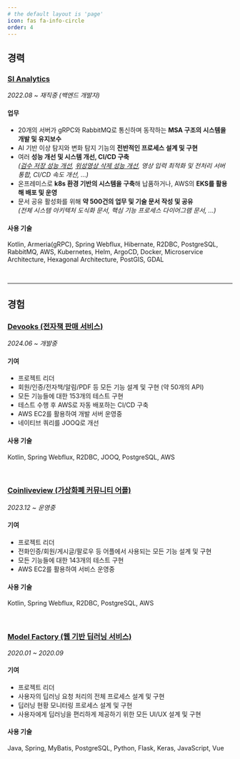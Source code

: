 ```yaml
---
# the default layout is 'page'
icon: fas fa-info-circle
order: 4
---
```


## 경력

### [SI Analytics](https://si-analytics.ai/)

_2022.08 ~ 재직중 (백엔드 개발자)_

#### 업무

- 20개의 서버가 gRPC와 RabbitMQ로 통신하며 동작하는 **MSA 구조의 시스템을 개발 및 유지보수**
- AI 기반 이상 탐지와 변화 탐지 기능의 **전반적인 프로세스 설계 및 구현**
- 여러 **성능 개선 및 시스템 개선, CI/CD 구축** <br/> _([검수 저장 성능 개선](https://leesm0518.github.io/posts/save-review-performance-tuning/), [위성영상 삭제 성능 개선](https://leesm0518.github.io/posts/delete-scene-performance-tuning/), 영상 입력 최적화 및 전처리 서버 통합, CI/CD 속도 개선, ...)_
- 온프레미스로 **k8s 환경 기반의 시스템을 구축**해 납품하거나, AWS의 **EKS를 활용해 배포 및 운영**
- 문서 공유 활성화를 위해 **약 500건의 업무 및 기술 문서 작성 및 공유** <br/> _(전체 시스템 아키텍처 도식화 문서, 핵심 기능 프로세스 다이어그램 문서, ...)_

#### 사용 기술

Kotlin, Armeria(gRPC), Spring Webflux, Hibernate, R2DBC, PostgreSQL, RabbitMQ, AWS, Kubernetes, Helm, ArgoCD, Docker, Microservice Architecture, Hexagonal Architecture, PostGIS, GDAL

<br/>

---

## 경험

### [Devooks (전자책 판매 서비스)](https://github.com/LeeSM0518/devooks)

_2024.06 ~ 개발중_

#### 기여

- 프로젝트 리더
- 회원/인증/전자책/알림/PDF 등 모든 기능 설계 및 구현 (약 50개의 API)
- 모든 기능들에 대한 153개의 테스트 구현
- 테스트 수행 후 AWS로 자동 배포하는 CI/CD 구축
- AWS EC2를 활용하여 개발 서버 운영중
- 네이티브 쿼리를 JOOQ로 개선

#### 사용 기술

Kotlin, Spring Webflux, R2DBC, JOOQ, PostgreSQL, AWS

<br/>

### [Coinliveview (가상화폐 커뮤니티 어플)](https://play.google.com/store/apps/details?id=com.podoal.coinlive&hl=ko&gl=US)

_2023.12 ~ 운영중_

#### 기여

- 프로젝트 리더
- 전화인증/회원/게시글/팔로우 등 어플에서 사용되는 모든 기능 설계 및 구현
- 모든 기능들에 대한 143개의 테스트 구현
- AWS EC2를 활용하여 서비스 운영중

#### 사용 기술

Kotlin, Spring Webflux, R2DBC, PostgreSQL, AWS

<br/>

### [Model Factory (웹 기반 딥러닝 서비스)](https://github.com/2020-capstone-project/model-factory)

_2020.01 ~ 2020.09_

#### 기여

- 프로젝트 리더
- 사용자의 딥러닝 요청 처리의 전체 프로세스 설계 및 구현
- 딥러닝 현황 모니터링 프로세스 설계 및 구현
- 사용자에게 딥러닝을 편리하게 제공하기 위한 모든 UI/UX 설계 및 구현

#### 사용 기술

Java, Spring, MyBatis, PostgreSQL, Python, Flask, Keras, JavaScript, Vue 
